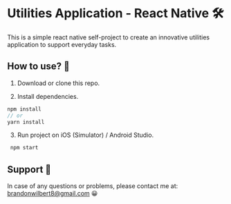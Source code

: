 # Utilities Application - React Native 🛠

This is a simple react native self-project to create an innovative utilities application to support everyday tasks.

## How to use? 🙋

1. Download or clone this repo.

2. Install dependencies.

```js
npm install
// or
yarn install
```

3. Run project on iOS (Simulator) / Android Studio.

```js
 npm start
```

## Support 🚀

In case of any questions or problems, please contact me at:
[brandonwilbert8@gmail.com](mailto:brandonwilbert8@gmail.com) 😀
